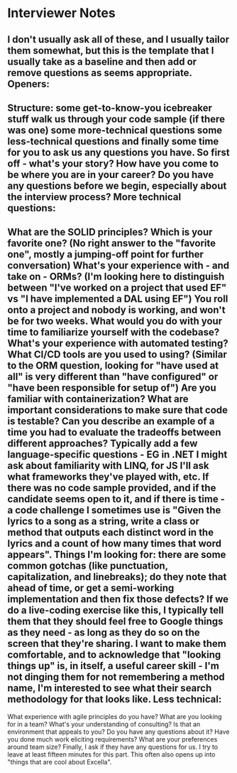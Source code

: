 # Interviewer Notes

I don't usually ask all of these, and I usually tailor them somewhat, but this is the template that I usually take as a baseline and then add or remove questions as seems appropriate.
Openers:
--------
Structure:
 some get-to-know-you icebreaker stuff
walk us through your code sample (if there was one)
some more-technical questions
some less-technical questions
and finally some time for you to ask us any questions you have.
So first off - what's your story?  How have you come to be where you are in your career?
Do you have any questions before we begin, especially about the interview process?
More technical questions:
-------------------------
What are the SOLID principles?  Which is your favorite one? (No right answer to the "favorite one", mostly a jumping-off point for further conversation)
What's your experience with - and take on - ORMs? (I'm looking here to distinguish between "I've worked on a project that used EF" vs "I have implemented a DAL using EF")
You roll onto a project and nobody is working, and won't be for two weeks.  What would you do with your time to familiarize yourself with the codebase?
What's your experience with automated testing?
What CI/CD tools are you used to using? (Similar to the ORM question, looking for "have used at all" is very different than "have configured" or "have been responsible for setup of")
Are you familiar with containerization?
What are important considerations to make sure that code is testable?
Can you describe an example of a time you had to evaluate the tradeoffs between different approaches?
Typically add a few language-specific questions - EG in .NET I might ask about familiarity with LINQ, for JS I'll ask what frameworks they've played with, etc.
If there was no code sample provided, and if the candidate seems open to it, and if there is time - a code challenge I sometimes use is "Given the lyrics to a song as a string, write a class or method that outputs each distinct word in the lyrics and a count of how many times that word appears".
Things I'm looking for: there are some common gotchas (like punctuation, capitalization, and linebreaks); do they note that ahead of time, or get a semi-working implementation and then fix those defects?
If we do a live-coding exercise like this, I typically tell them that they should feel free to Google things as they need - as long as they do so on the screen that they're sharing.  I want to make them comfortable, and to acknowledge that "looking things up" is, in itself, a useful career skill - I'm not dinging them for not remembering a method name, I'm interested to see what their search methodology for that looks like.
Less technical:
---------------
What experience with agile principles do you have?
What are you looking for in a team?
What's your understanding of consulting?  Is that an environment that appeals to you?  Do you have any questions about it?
Have you done much work eliciting requirements?
What are your preferences around team size?
Finally, I ask if they have any questions for us.  I try to leave at least fifteen minutes for this part.  This often also opens up into "things that are cool about Excella".
